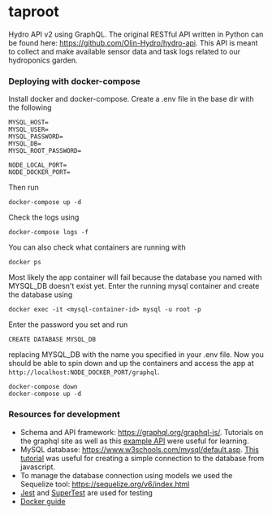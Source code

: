 # taproot

Hydro API v2 using GraphQL. The original RESTful API written in Python can be found here: https://github.com/Olin-Hydro/hydro-api. This API is meant to collect and make available sensor data and task logs related to our hydroponics garden.

### Deploying with docker-compose

Install docker and docker-compose. Create a .env file in the base dir with the following

```
MYSQL_HOST=
MYSQL_USER=
MYSQL_PASSWORD=
MYSQL_DB=
MYSQL_ROOT_PASSWORD=

NODE_LOCAL_PORT=
NODE_DOCKER_PORT=
```

Then run

```
docker-compose up -d
```

Check the logs using

```
docker-compose logs -f
```

You can also check what containers are running with

```
docker ps
```

Most likely the app container will fail because the database you named with MYSQL_DB doesn't exist yet. Enter the running mysql container and create the database using

```
docker exec -it <mysql-container-id> mysql -u root -p
```

Enter the password you set and run

```
CREATE DATABASE MYSQL_DB
```

replacing MYSQL_DB with the name you specified in your .env file. Now you should be able to spin down and up the containers and access the app at `http://localhost:NODE_DOCKER_PORT/graphql`.

```
docker-compose down
docker-compose up -d
```

### Resources for development

- Schema and API framework: https://graphql.org/graphql-js/. Tutorials on the graphql site as well as this [example API](https://www.codepedia.org/ama/complete-example-crud-api-express-graphql) were useful for learning.
- MySQL database: https://www.w3schools.com/mysql/default.asp. [This tutorial](https://www.w3schools.com/nodejs/nodejs_mysql.asp) was useful for creating a simple connection to the database from javascript.
- To manage the database connection using models we used the Sequelize tool: https://sequelize.org/v6/index.html
- [Jest](https://jestjs.io/) and [SuperTest](https://www.npmjs.com/package/supertest) are used for testing
- [Docker guide](https://docs.docker.com/get-started/)
